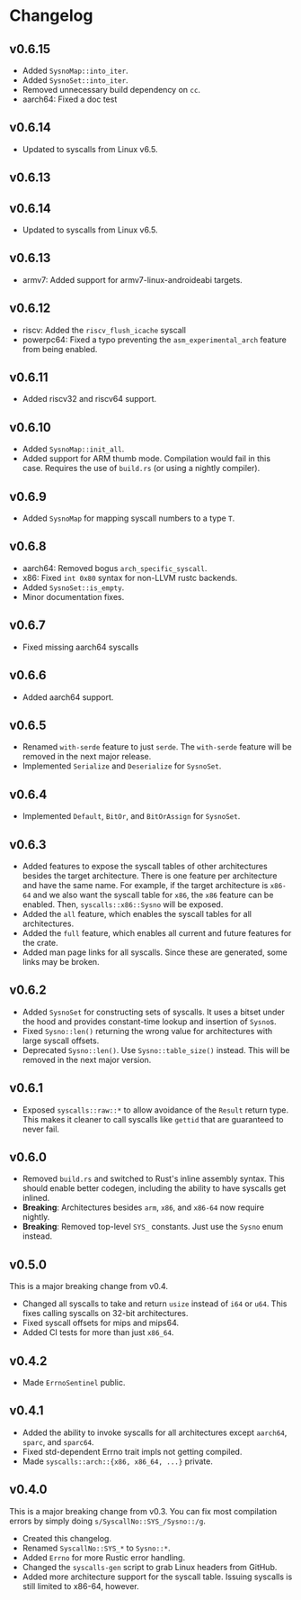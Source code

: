# Changelog

## v0.6.15

 - Added `SysnoMap::into_iter`.
 - Added `SysnoSet::into_iter`.
 - Removed unnecessary build dependency on `cc`.
 - aarch64: Fixed a doc test

## v0.6.14

 - Updated to syscalls from Linux v6.5.

## v0.6.13


## v0.6.14

 - Updated to syscalls from Linux v6.5.

## v0.6.13

 - armv7: Added support for armv7-linux-androideabi targets.

## v0.6.12

 - riscv: Added the `riscv_flush_icache` syscall
 - powerpc64: Fixed a typo preventing the `asm_experimental_arch` feature from
   being enabled.

## v0.6.11

 - Added riscv32 and riscv64 support.

## v0.6.10

 - Added `SysnoMap::init_all`.
 - Added support for ARM thumb mode. Compilation would fail in this case.
   Requires the use of `build.rs` (or using a nightly compiler).

## v0.6.9

 - Added `SysnoMap` for mapping syscall numbers to a type `T`.

## v0.6.8

 - aarch64: Removed bogus `arch_specific_syscall`.
 - x86: Fixed `int 0x80` syntax for non-LLVM rustc backends.
 - Added `SysnoSet::is_empty`.
 - Minor documentation fixes.

## v0.6.7

 - Fixed missing aarch64 syscalls

## v0.6.6

 - Added aarch64 support.

## v0.6.5

 - Renamed `with-serde` feature to just `serde`. The `with-serde` feature will
   be removed in the next major release.
 - Implemented `Serialize` and `Deserialize` for `SysnoSet`.

## v0.6.4

 - Implemented `Default`, `BitOr`, and `BitOrAssign` for `SysnoSet`.

## v0.6.3

 - Added features to expose the syscall tables of other architectures besides
   the target architecture. There is one feature per architecture and have the
   same name. For example, if the target architecture is `x86-64` and we also
   want the syscall table for `x86`, the `x86` feature can be enabled. Then,
   `syscalls::x86::Sysno` will be exposed.
 - Added the `all` feature, which enables the syscall tables for all
   architectures.
 - Added the `full` feature, which enables all current and future features for
   the crate.
 - Added man page links for all syscalls. Since these are generated, some links
   may be broken.

## v0.6.2

 - Added `SysnoSet` for constructing sets of syscalls. It uses a bitset under
   the hood and provides constant-time lookup and insertion of `Sysno`s.
 - Fixed `Sysno::len()` returning the wrong value for architectures with large
   syscall offsets.
 - Deprecated `Sysno::len()`. Use `Sysno::table_size()` instead. This will be
   removed in the next major version.

## v0.6.1

 - Exposed `syscalls::raw::*` to allow avoidance of the `Result` return type.
   This makes it cleaner to call syscalls like `gettid` that are guaranteed to
   never fail.

## v0.6.0

 - Removed `build.rs` and switched to Rust's inline assembly syntax. This should
   enable better codegen, including the ability to have syscalls get inlined.
 - **Breaking**: Architectures besides `arm`, `x86`, and `x86-64` now require
   nightly.
 - **Breaking**: Removed top-level `SYS_` constants. Just use the `Sysno` enum
   instead.

## v0.5.0

This is a major breaking change from v0.4.

 - Changed all syscalls to take and return `usize` instead of `i64` or `u64`.
   This fixes calling syscalls on 32-bit architectures.
 - Fixed syscall offsets for mips and mips64.
 - Added CI tests for more than just `x86_64`.

## v0.4.2

 - Made `ErrnoSentinel` public.

## v0.4.1

 - Added the ability to invoke syscalls for all architectures except `aarch64`,
   `sparc`, and `sparc64`.
 - Fixed std-dependent Errno trait impls not getting compiled.
 - Made `syscalls::arch::{x86, x86_64, ...}` private.

## v0.4.0

This is a major breaking change from v0.3. You can fix most compilation errors
by simply doing `s/SyscallNo::SYS_/Sysno::/g`.

 - Created this changelog.
 - Renamed `SyscallNo::SYS_*` to `Sysno::*`.
 - Added `Errno` for more Rustic error handling.
 - Changed the `syscalls-gen` script to grab Linux headers from GitHub.
 - Added more architecture support for the syscall table. Issuing syscalls is
   still limited to x86-64, however.
